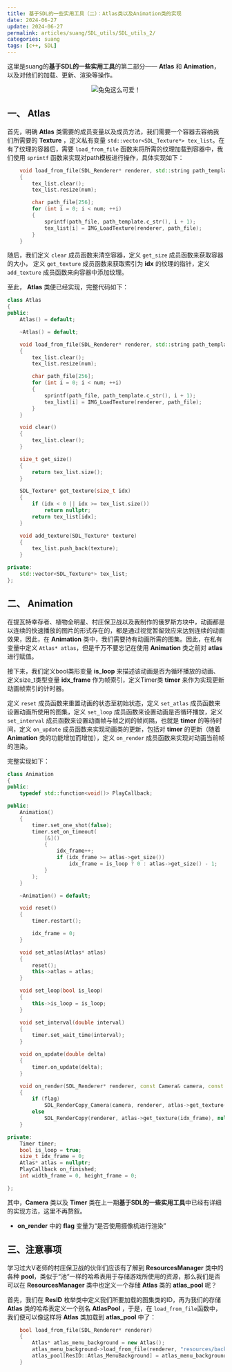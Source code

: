 ```yaml
---
title: 基于SDL的一些实用工具（二）：Atlas类以及Animation类的实现
date: 2024-06-27
update: 2024-06-27
permalink: articles/suang/SDL_utils/SDL_utils_2/
categories: suang
tags: [c++, SDL]
---
```


这里是suang的**基于SDL的一些实用工具**的第二部分—— **Atlas** 和 **Animation**，以及对他们的加载、更新、渲染等操作。

<div style="text-align:center">

![兔兔这么可爱！](articles/suang/SDL_utils/rabbit_hole.png)

</div>

<!-- More -->

## 一、 Atlas

首先，明确 **Atlas** 类需要的成员变量以及成员方法，我们需要一个容器去容纳我们所需要的 **Texture** ，定义私有变量 `std::vector<SDL_Texture*> tex_list`。在有了纹理的容器后，需要 `load_from_file` 函数来将所需的纹理加载到容器中，我们使用 `sprintf` 函数来实现对path模板进行操作，具体实现如下：

```cpp
    void load_from_file(SDL_Renderer* renderer, std::string path_template, int num)
	{
		tex_list.clear();
		tex_list.resize(num);

		char path_file[256];
		for (int i = 0; i < num; ++i)
		{
			sprintf(path_file, path_template.c_str(), i + 1);
			tex_list[i] = IMG_LoadTexture(renderer, path_file);
		}
	}
```

随后，我们定义 `clear` 成员函数来清空容器，定义 `get_size` 成员函数来获取容器的大小， 定义 `get_texture` 成员函数来获取索引为 **idx** 的纹理的指针，定义 `add_texture` 成员函数来向容器中添加纹理。

至此， **Atlas** 类便已经实现，完整代码如下：

```cpp
class Atlas
{
public:
	Atlas() = default;

	~Atlas() = default;

	void load_from_file(SDL_Renderer* renderer, std::string path_template, int num)
	{
		tex_list.clear();
		tex_list.resize(num);

		char path_file[256];
		for (int i = 0; i < num; ++i)
		{
			sprintf(path_file, path_template.c_str(), i + 1);
			tex_list[i] = IMG_LoadTexture(renderer, path_file);
		}
	}

	void clear()
	{
		tex_list.clear();
	}

	size_t get_size()
	{
		return tex_list.size();
	}

	SDL_Texture* get_texture(size_t idx)
	{
		if (idx < 0 || idx >= tex_list.size())
			return nullptr;
		return tex_list[idx];
	}

	void add_texture(SDL_Texture* texture)
	{
		tex_list.push_back(texture);
	}

private:
	std::vector<SDL_Texture*> tex_list;
};
```

## 二、 Animation

在提瓦特幸存者、植物全明星、村庄保卫战以及我制作的俄罗斯方块中，动画都是以连续的快速播放的图片的形式存在的，都是通过视觉暂留效应来达到连续的动画效果，因此，在 **Animation** 类中，我们需要持有动画所需的图集。因此，在私有变量中定义 `Atlas* atlas`，但是千万不要忘记在使用 **Animation** 类之前对 **atlas** 进行赋值。

接下来，我们定义bool类形变量 **is_loop** 来描述该动画是否为循环播放的动画、定义size_t类型变量 **idx_frame** 作为帧索引，定义Timer类 **timer** 来作为实现更新动画帧索引的计时器。

定义 `reset` 成员函数来重置动画的状态至初始状态，定义 `set_atlas` 成员函数来设置动画所使用的图集，定义 `set_loop` 成员函数来设置动画是否循环播放，定义 `set_interval` 成员函数来设置动画帧与帧之间的帧间隔，也就是 **timer** 的等待时间，定义 `on_update` 成员函数来实现动画类的更新，包括对 **timer** 的更新（随着 **Animation** 类的功能增加而增加），定义 `on_render` 成员函数来实现对动画当前帧的渲染。

完整实现如下：

```cpp
class Animation
{
public:
	typedef std::function<void()> PlayCallback;

public:
	Animation()
	{
		timer.set_one_shot(false);
		timer.set_on_timeout(
			[&]()
			{
				idx_frame++;
				if (idx_frame >= atlas->get_size())
					idx_frame = is_loop ? 0 : atlas->get_size() - 1;
			}
		);
	}

	~Animation() = default;

	void reset()
	{
		timer.restart();

		idx_frame = 0;
	}

	void set_atlas(Atlas* atlas)
	{
		reset();
		this->atlas = atlas;
	}

	void set_loop(bool is_loop)
	{
		this->is_loop = is_loop;
	}

	void set_interval(double interval)
	{
		timer.set_wait_time(interval);
	}

	void on_update(double delta)
	{
		timer.on_update(delta);
	}

	void on_render(SDL_Renderer* renderer, const Camera& camera, const SDL_Rect* dstrect, bool flag = true)
	{
		if (flag)
			SDL_RenderCopy_Camera(camera, renderer, atlas->get_texture(idx_frame), nullptr, dstrect);
		else
			SDL_RenderCopy(renderer, atlas->get_texture(idx_frame), nullptr, dstrect);
	}

private:
	Timer timer;
	bool is_loop = true;
	size_t idx_frame = 0;
	Atlas* atlas = nullptr;
	PlayCallback on_finished;
	int width_frame = 0, height_frame = 0;

};
```

其中，**Camera** 类以及 **Timer** 类在上一期**基于SDL的一些实用工具**中已经有详细的实现方法，这里不再赘叙。

-  **on_render** 中的 **flag** 变量为“是否使用摄像机进行渲染”

## 三、注意事项

学习过大V老师的村庄保卫战的伙伴们应该有了解到 **ResourcesManager** 类中的各种 **pool**，类似于“池”一样的哈希表用于存储游戏所使用的资源，那么我们是否可以在 **ResourcesManager** 类中也定义一个存储 **Atlas** 类的 **atlas_pool** 呢？

首先，我们在 **ResID** 枚举类中定义我们所要加载的图集类的ID，再为我们的存储 **Atlas** 类的哈希表定义一个别名 **AtlasPool** ，于是，在 `load_from_file`函数中，我们便可以像这样将 **Atlas** 类加载到 **atlas_pool** 中了：

```cpp
    bool load_from_file(SDL_Renderer* renderer)
    {
        Atlas* atlas_menu_background = new Atlas();
		atlas_menu_background->load_from_file(renderer, "resources/background/menu_background_%d.png", 10);
		atlas_pool[ResID::Atlas_MenuBackground] = atlas_menu_background;
    }
```